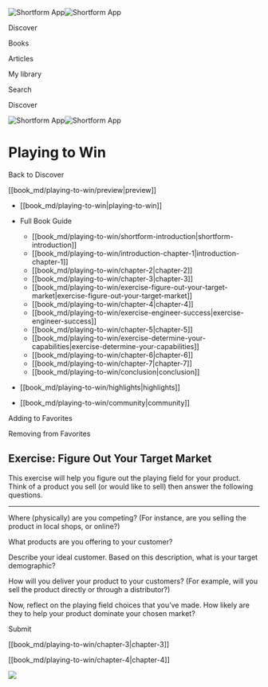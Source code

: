 ![Shortform App](/img/logo.36a2399e.svg)![Shortform App](/img/logo-dark.70c1b072.svg)

Discover

Books

Articles

My library

Search

Discover

![Shortform App](/img/logo.36a2399e.svg)![Shortform App](/img/logo-dark.70c1b072.svg)

# Playing to Win

Back to Discover

[[book_md/playing-to-win/preview|preview]]

  * [[book_md/playing-to-win|playing-to-win]]
  * Full Book Guide

    * [[book_md/playing-to-win/shortform-introduction|shortform-introduction]]
    * [[book_md/playing-to-win/introduction-chapter-1|introduction-chapter-1]]
    * [[book_md/playing-to-win/chapter-2|chapter-2]]
    * [[book_md/playing-to-win/chapter-3|chapter-3]]
    * [[book_md/playing-to-win/exercise-figure-out-your-target-market|exercise-figure-out-your-target-market]]
    * [[book_md/playing-to-win/chapter-4|chapter-4]]
    * [[book_md/playing-to-win/exercise-engineer-success|exercise-engineer-success]]
    * [[book_md/playing-to-win/chapter-5|chapter-5]]
    * [[book_md/playing-to-win/exercise-determine-your-capabilities|exercise-determine-your-capabilities]]
    * [[book_md/playing-to-win/chapter-6|chapter-6]]
    * [[book_md/playing-to-win/chapter-7|chapter-7]]
    * [[book_md/playing-to-win/conclusion|conclusion]]
  * [[book_md/playing-to-win/highlights|highlights]]
  * [[book_md/playing-to-win/community|community]]



Adding to Favorites 

Removing from Favorites 

## Exercise: Figure Out Your Target Market

This exercise will help you figure out the playing field for your product. Think of a product you sell (or would like to sell) then answer the following questions.

* * *

Where (physically) are you competing? (For instance, are you selling the product in local shops, or online?)

What products are you offering to your customer?

Describe your ideal customer. Based on this description, what is your target demographic?

How will you deliver your product to your customers? (For example, will you sell the product directly or through a distributor?)

Now, reflect on the playing field choices that you’ve made. How likely are they to help your product dominate your chosen market?

Submit 

[[book_md/playing-to-win/chapter-3|chapter-3]]

[[book_md/playing-to-win/chapter-4|chapter-4]]

![](https://bat.bing.com/action/0?ti=56018282&Ver=2&mid=91104702-2f2c-4751-a262-be2353e8dd78&sid=f30c5e70639211ee87d33f0876d93783&vid=f30c9700639211eeb3a75d830392c94f&vids=0&msclkid=N&pi=0&lg=en-US&sw=800&sh=600&sc=24&nwd=1&tl=Shortform%20%7C%20Book&p=https%3A%2F%2Fwww.shortform.com%2Fapp%2Fbook%2Fplaying-to-win%2Fexercise-figure-out-your-target-market&r=&lt=369&evt=pageLoad&sv=1&rn=307364)
